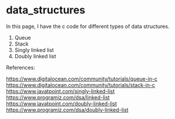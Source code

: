 # data_structures

In this page, I have the c code for different types of data structures.

1. Queue
2. Stack
3. Singly linked list
4. Doubly linked list

References:

https://www.digitalocean.com/community/tutorials/queue-in-c
https://www.digitalocean.com/community/tutorials/stack-in-c
https://www.javatpoint.com/singly-linked-list
https://www.programiz.com/dsa/linked-list
https://www.javatpoint.com/doubly-linked-list
https://www.programiz.com/dsa/doubly-linked-list

